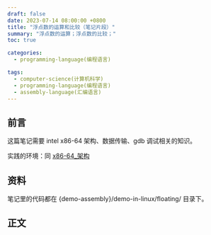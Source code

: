 ```yaml
---
draft: false
date: 2023-07-14 08:00:00 +0800
title: "浮点数的运算和比较（笔记片段）"
summary: "浮点数的运算；浮点数的比较；"
toc: true

categories:
  - programming-language(编程语言)

tags:
  - computer-science(计算机科学)
  - programming-language(编程语言)
  - assembly-language(汇编语言)
---
```


## 前言

这篇笔记需要 intel x86-64 架构、数据传输、gdb 调试相关的知识。

实践的环境：同 [x86-64_架构]()

## 资料

笔记里的代码都在 {demo-assembly}/demo-in-linux/floating/ 目录下。

## 正文
